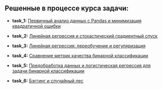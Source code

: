 ## Решенные в процессе курса задачи:

- **task_1:** [Первичный анализ данных c Pandas и минимизация квадратичной ошибки](https://github.com/AlexG888/Specialization_from_MIPT_and_Yandex/blob/master/course_2/task_1.ipynb)

- **task_2:** [Линейная регрессия и стохастический градиентный спуск](https://github.com/AlexG888/Specialization_from_MIPT_and_Yandex/blob/master/course_2/task_2.ipynb)

- **task_3:** [Линейная регрессия: переобучение и регуляризация](https://github.com/AlexG888/Specialization_from_MIPT_and_Yandex/blob/master/course_2/task_3.ipynb)

- **task_4:** [Сравнение метрик качества бинарной классификации](https://github.com/AlexG888/Specialization_from_MIPT_and_Yandex/blob/master/course_2/task_4.ipynb)

- **task_5:** [Предобработка данных и логистическая регрессия для задачи бинарной классификации](https://github.com/AlexG888/Specialization_from_MIPT_and_Yandex/blob/master/course_2/task_5.ipynb)

- **task_6:** [Бэггинг и случайный лес](https://github.com/AlexG888/Specialization_from_MIPT_and_Yandex/blob/master/course_2/task_6.ipynb)
